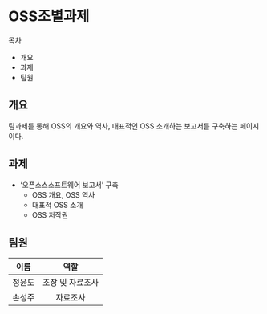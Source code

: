 # OSS조별과제

목차
 - 개요 
 - 과제 
 - 팀원 

## 개요
팀과제를 통해 OSS의 개요와 역사, 대표적인 OSS 소개하는 보고서를 구축하는 페이지이다.

## 과제
 - ‘오픈소스소프트웨어 보고서’ 구축
   - OSS 개요, OSS 역사
   - 대표적 OSS 소개
   - OSS 저작권

## 팀원
| 이름     | 역할               |
|:--------:| :-------------------:|
| 정윤도   | 조장 및 자료조사          |
| 손성주   | 자료조사      |
